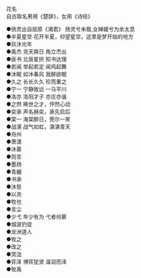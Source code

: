 花名  
自古取名男用《楚辞》，女用《诗经》  

●扬灵出自屈原《湘君》 扬灵兮未极,女婵媛兮为余太息  
●半夏星空 花开半夏，仰望星空，这里是梦开始的地方  
●玖沐光年  
●禹杰 尧天舜日 角立杰出  
●辰书 北辰星拱 知书达理  
●若闻 举起若定 闻鸡起舞  
●沐眠 如沐春风 我醉欲眠  
●久之 长长久久 珍而重之  
●宁一 宁静致远 一马平川  
●洛亦 洛阳才子 亦庄亦谐  
●之然 稀世之才，怦然心动  
●奕承 声名赫奕，承先启后  
●棠一 海棠醉日，莞尔一笑  
●战湛 战气如虹，湛湛青天  
●舟州  
●萧潇  
●沐慕  
●则言  
●墨扬  
●青樾  
●书承  
●沐哲  
●以尧  
●牧也  
●言尘  
●少弋 年少有为 弋者何慕  
●烟波钓徒  
●龙洲道人  
●牧之  
●改之  
●冥泷  
●弈泽 博弈犹贤 温润而泽  
●牧禹 

